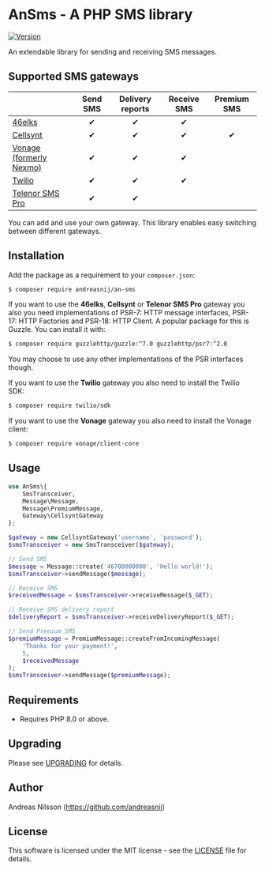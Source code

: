# AnSms - A PHP SMS library

[![Version](http://img.shields.io/packagist/v/andreasnij/an-sms.svg?style=flat-square)](https://packagist.org/packages/andreasnij/an-sms)

An extendable library for sending and receiving SMS messages. 

## Supported SMS gateways

|                                                   | Send SMS | Delivery reports | Receive SMS | Premium SMS |
|---------------------------------------------------|:--------:|:----------------:|:-----------:|:-----------:|
| [46elks](https://46elks.com/)                     |    ✔     |       ✔          |      ✔      |             |
| [Cellsynt](https://www.cellsynt.com)              |    ✔     |       ✔          |      ✔      |      ✔      |
| [Vonage (formerly Nexmo)](https://www.vonage.com) |    ✔     |       ✔          |      ✔      |             |
| [Twilio](https://www.twilio.com)                  |    ✔     |       ✔          |      ✔      |             |
| [Telenor SMS Pro](https://www.smspro.se/)         |    ✔     |       ✔          |             |             |


You can add and use your own gateway. This library enables easy switching between different gateways.


## Installation
Add the package as a requirement to your `composer.json`:
```bash
$ composer require andreasnij/an-sms
```


If you want to use the **46elks**, **Cellsynt** or **Telenor SMS Pro** gateway you also you need
implementations of PSR-7: HTTP message interfaces, PSR-17: HTTP Factories and
PSR-18: HTTP Client. A popular package for this is Guzzle. You can install it with:

```bash
$ composer require guzzlehttp/guzzle:^7.0 guzzlehttp/psr7:^2.0
```

You may choose to use any other implementations of the PSR interfaces though.


If you want to use the **Twilio** gateway you also need to install the Twilio SDK:

```bash
$ composer require twilio/sdk
```

If you want to use the **Vonage** gateway you also need to install the Vonage client:

```bash
$ composer require vonage/client-core
```

## Usage
```php
use AnSms\{
    SmsTransceiver,
    Message\Message,
    Message\PremiumMessage,
    Gateway\CellsyntGateway
};

$gateway = new CellsyntGateway('username', 'password');
$smsTransceiver = new SmsTransceiver($gateway);

// Send SMS
$message = Message::create('46700000000', 'Hello world!');
$smsTransceiver->sendMessage($message);

// Receive SMS
$receivedMessage = $smsTransceiver->receiveMessage($_GET);

// Receive SMS delivery report
$deliveryReport = $smsTransceiver->receiveDeliveryReport($_GET);

// Send Premium SMS
$premiumMessage = PremiumMessage::createFromIncomingMessage(
    'Thanks for your payment!', 
    5, 
    $receivedMessage
);
$smsTransceiver->sendMessage($premiumMessage);
```

## Requirements
- Requires PHP 8.0 or above.

## Upgrading

Please see [UPGRADING](UPGRADING.md) for details.

## Author
Andreas Nilsson (<https://github.com/andreasnij>)

## License
This software is licensed under the MIT license - see the [LICENSE](LICENSE.md) file for details.
